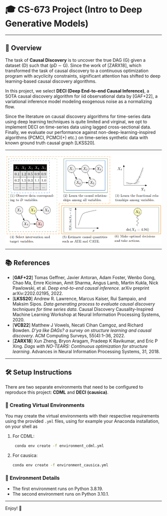 # 🎓 CS-673 Project (Intro to Deep Generative Models)

---

## 📜 Overview

The task of **Causal Discovery** is to uncover the true DAG \(G\) given a dataset \(D\) such that \(pD ∼ G\). Since the work of [ZARX18], which transformed the task of causal discovery to a continuous optimization program with acyclicity constraints, significant attention has shifted to deep learning-based causal discovery algorithms.

In this project, we select **DECI (Deep End-to-end Causal Inference)**, a SOTA causal discovery algorithm for iid observational data by [GAF+22], a variational inference model modeling exogenous noise as a normalizing flow.

Since the literature on causal discovery algorithms for time-series data using deep learning techniques is quite limited and virginal, we opt to implement DECI on time-series data using lagged cross-sectional data. Finally, we evaluate our performance against non-deep-learning-inspired algorithms (PCMCI, PCMCI(+) etc.) on time-series synthetic data with known ground truth causal graph [LKSS20].

---

![DECI](assets/DECI.png)

---

## 📚 References

- [**GAF+22**] Tomas Geffner, Javier Antoran, Adam Foster, Wenbo Gong, Chao Ma, Emre Kiciman, Amit Sharma, Angus Lamb, Martin Kukla, Nick Pawlowski, et al. *Deep end-to-end causal inference*. arXiv preprint arXiv:2202.02195, 2022.
- [**LKSS20**] Andrew R. Lawrence, Marcus Kaiser, Rui Sampaio, and Maksim Sipos. *Data generating process to evaluate causal discovery techniques for time series data*. Causal Discovery Causality-Inspired Machine Learning Workshop at Neural Information Processing Systems, 2020.
- [**VCB22**] Matthew J Vowels, Necati Cihan Camgoz, and Richard Bowden. *D’ya like DAGs? a survey on structure learning and causal discovery*. ACM Computing Surveys, 55(4):1–36, 2022.
- [**ZARX18**] Xun Zheng, Bryon Aragam, Pradeep K Ravikumar, and Eric P Xing. *Dags with NO-TEARS: Continuous optimization for structure learning*. Advances in Neural Information Processing Systems, 31, 2018.

---

## 🛠️ Setup Instructions

There are two separate environments that need to be configured to reproduce this project: **CDML** and **DECI (causica)**.

### 🐍 Creating Virtual Environments

You may create the virtual environments with their respective requirements using the provided `.yml` files, using for example your Anaconda installation, on your shell as

1. For CDML:
   ```sh
    conda env create -f environment_cdml.yml
   ```

2. For causica:
   ```sh
   conda env create -f environment_causica.yml
   ```

### 📌 Environment Details

- The first environment runs on Python 3.8.19.
- The second environment runs on Python 3.10.1.

---

Enjoy! 🚀
